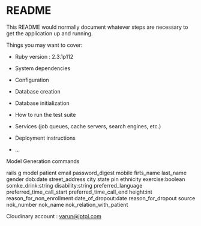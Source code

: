 # README

This README would normally document whatever steps are necessary to get the
application up and running.

Things you may want to cover:

* Ruby version : 2.3.1p112

* System dependencies

* Configuration

* Database creation

* Database initialization

* How to run the test suite

* Services (job queues, cache servers, search engines, etc.)

* Deployment instructions

* ...


Model Generation commands

rails g model patient email password_digest mobile firts_name last_name gender dob:date street_address city state pin ethnicity exercise:boolean somke_drink:string disability:string preferred_language preferred_time_call_start preferred_time_call_end  height:int reason_for_non_enrollment date_of_dropout:date reason_for_dropout source nok_number nok_name nok_relation_with_patient 

Cloudinary account : varun@lptpl.com

